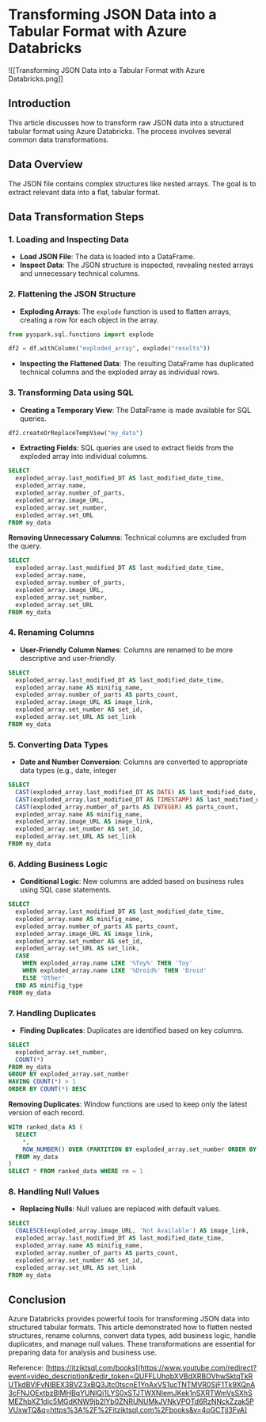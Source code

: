 # Transforming JSON Data into a Tabular Format with Azure Databricks

![[Transforming JSON Data into a Tabular Format with Azure Databricks.png]]

## Introduction
This article discusses how to transform raw JSON data into a structured tabular format using Azure Databricks. The process involves several common data transformations.

## Data Overview
The JSON file contains complex structures like nested arrays. The goal is to extract relevant data into a flat, tabular format.

## Data Transformation Steps

### 1. Loading and Inspecting Data
- **Load JSON File**: The data is loaded into a DataFrame.
- **Inspect Data**: The JSON structure is inspected, revealing nested arrays and unnecessary technical columns.

### 2. Flattening the JSON Structure
- **Exploding Arrays**: The `explode` function is used to flatten arrays, creating a row for each object in the array.

```python
from pyspark.sql.functions import explode

df2 = df.withColumn("exploded_array", explode("results"))
```
- **Inspecting the Flattened Data**: The resulting DataFrame has duplicated technical columns and the exploded array as individual rows.

### 3. Transforming Data using SQL

- **Creating a Temporary View**: The DataFrame is made available for SQL queries.

```python
df2.createOrReplaceTempView("my_data")
```
- **Extracting Fields**: SQL queries are used to extract fields from the exploded array into individual columns.

```sql
SELECT
  exploded_array.last_modified_DT AS last_modified_date_time,
  exploded_array.name,
  exploded_array.number_of_parts,
  exploded_array.image_URL,
  exploded_array.set_number,
  exploded_array.set_URL
FROM my_data

```

**Removing Unnecessary Columns**: Technical columns are excluded from the query.

```sql
SELECT
  exploded_array.last_modified_DT AS last_modified_date_time,
  exploded_array.name,
  exploded_array.number_of_parts,
  exploded_array.image_URL,
  exploded_array.set_number,
  exploded_array.set_URL
FROM my_data

```

### 4. Renaming Columns

- **User-Friendly Column Names**: Columns are renamed to be more descriptive and user-friendly.

```sql
SELECT
  exploded_array.last_modified_DT AS last_modified_date_time,
  exploded_array.name AS minifig_name,
  exploded_array.number_of_parts AS parts_count,
  exploded_array.image_URL AS image_link,
  exploded_array.set_number AS set_id,
  exploded_array.set_URL AS set_link
FROM my_data

```

### 5. Converting Data Types

- **Date and Number Conversion**: Columns are converted to appropriate data types (e.g., date, integer

```sql
SELECT
  CAST(exploded_array.last_modified_DT AS DATE) AS last_modified_date,
  CAST(exploded_array.last_modified_DT AS TIMESTAMP) AS last_modified_date_time,
  CAST(exploded_array.number_of_parts AS INTEGER) AS parts_count,
  exploded_array.name AS minifig_name,
  exploded_array.image_URL AS image_link,
  exploded_array.set_number AS set_id,
  exploded_array.set_URL AS set_link
FROM my_data

```
### 6. Adding Business Logic

- **Conditional Logic**: New columns are added based on business rules using SQL case statements.

```sql
SELECT
  exploded_array.last_modified_DT AS last_modified_date_time,
  exploded_array.name AS minifig_name,
  exploded_array.number_of_parts AS parts_count,
  exploded_array.image_URL AS image_link,
  exploded_array.set_number AS set_id,
  exploded_array.set_URL AS set_link,
  CASE
    WHEN exploded_array.name LIKE '%Toy%' THEN 'Toy'
    WHEN exploded_array.name LIKE '%Droid%' THEN 'Droid'
    ELSE 'Other'
  END AS minifig_type
FROM my_data

```

### 7. Handling Duplicates

- **Finding Duplicates**: Duplicates are identified based on key columns.

```sql
SELECT
  exploded_array.set_number,
  COUNT(*)
FROM my_data
GROUP BY exploded_array.set_number
HAVING COUNT(*) > 1
ORDER BY COUNT(*) DESC

```

**Removing Duplicates**: Window functions are used to keep only the latest version of each record.

```sql
WITH ranked_data AS (
  SELECT
    *,
    ROW_NUMBER() OVER (PARTITION BY exploded_array.set_number ORDER BY exploded_array.last_modified_DT DESC) AS rn
  FROM my_data
)
SELECT * FROM ranked_data WHERE rn = 1

```

### 8. Handling Null Values

- **Replacing Nulls**: Null values are replaced with default values.

```sql
SELECT
  COALESCE(exploded_array.image_URL, 'Not Available') AS image_link,
  exploded_array.last_modified_DT AS last_modified_date_time,
  exploded_array.name AS minifig_name,
  exploded_array.number_of_parts AS parts_count,
  exploded_array.set_number AS set_id,
  exploded_array.set_URL AS set_link
FROM my_data

```

## Conclusion

Azure Databricks provides powerful tools for transforming JSON data into structured tabular formats. This article demonstrated how to flatten nested structures, rename columns, convert data types, add business logic, handle duplicates, and manage null values. These transformations are essential for preparing data for analysis and business use.

Reference:
[https://itziktsql.com/books](https://www.youtube.com/redirect?event=video_description&redir_token=QUFFLUhqbXVBdXRBOVhwSktqTkRUTkdBVlFvNlBEX3BVZ3xBQ3Jtc0tscnE1YnAxVS1ucTNTMVR0SjF1Tk9XQnA3cFNJOExtbzBIMHBqYUNIQi1LYS0xSTJTWXNIemJKek1nSXRTWmVsSXhSMEZhbXZ1djc5MGdKNW9jb2lYb0ZNRUNUMkJVNkVPOTd6RzNNckZzak5PVUxwTQ&q=https%3A%2F%2Fitziktsql.com%2Fbooks&v=4oGCTjl3FvA)
